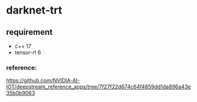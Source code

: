 # darknet-trt

## requirement

- c++ 17
- tensor-rt 6

### reference:

https://github.com/NVIDIA-AI-IOT/deepstream_reference_apps/tree/7f27f22d674c64f4859dd1da896a43e35b0b9063

